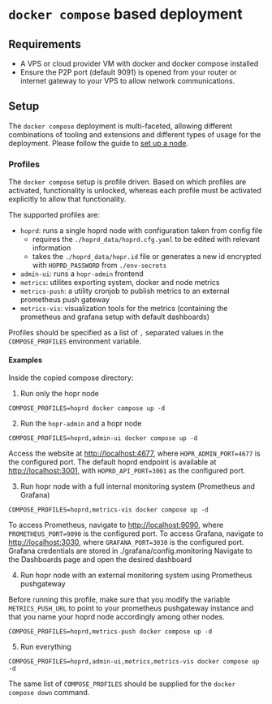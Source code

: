 # `docker compose` based deployment

## Requirements

- A VPS or cloud provider VM with docker and docker compose installed
- Ensure the P2P port (default 9091) is opened from your router or internet gateway to your VPS to allow network communications.

## Setup

The `docker compose` deployment is multi-faceted, allowing different combinations of tooling and extensions and different types of usage for the deployment. Please follow the guide to [set up a node](https://docs.hoprnet.org/node/node-docker-compose).

### Profiles

The `docker compose` setup is profile driven. Based on which profiles are activated, functionality is unlocked, whereas each profile must be activated explicitly to allow that functionality.

The supported profiles are:

- `hoprd`: runs a single hoprd node with configuration taken from config file
  - requires the `./hoprd_data/hoprd.cfg.yaml` to be edited with relevant information
  - takes the `./hoprd_data/hopr.id` file or generates a new id encrypted with `HOPRD_PASSWORD` from `./env-secrets`
- `admin-ui`: runs a `hopr-admin` frontend
- `metrics`: utilites exporting system, docker and node metrics
- `metrics-push`: a utility cronjob to publish metrics to an external prometheus push gateway
- `metrics-vis`: visualization tools for the metrics (containing the prometheus and grafana setup with default dashboards)

Profiles should be specified as a list of `,` separated values in the `COMPOSE_PROFILES` environment variable.

#### Examples

Inside the copied compose directory:

1. Run only the hopr node

```shell
COMPOSE_PROFILES=hoprd docker compose up -d
```

2. Run the `hopr-admin` and a hopr node

```shell
COMPOSE_PROFILES=hoprd,admin-ui docker compose up -d
```

Access the website at [http://localhost:4677](http://localhost:4677), where `HOPR_ADMIN_PORT=4677` is the configured port.
The default hoprd endpoint is available at [http://localhost:3001](http://localhost:3001), with `HOPRD_API_PORT=3001` as the configured port.

3. Run hopr node with a full internal monitoring system (Prometheus and Grafana)

```shell
COMPOSE_PROFILES=hoprd,metrics-vis docker compose up -d
```

To access Prometheus, navigate to [http://localhost:9090](http://localhost:9090), where `PROMETHEUS_PORT=9090` is the configured port.
To access Grafana, navigate to [http://localhost:3030](http://localhost:3030), where `GRAFANA_PORT=3030` is the configured port.
Grafana credentials are stored in ./grafana/config.monitoring
Navigate to the Dashboards page and open the desired dashboard

4. Run hopr node with an external monitoring system using Prometheus pushgateway

Before running this profile, make sure that you modify the variable `METRICS_PUSH_URL` to point to your prometheus pushgateway instance and that you name your hoprd node accordingly among other nodes.

```shell
COMPOSE_PROFILES=hoprd,metrics-push docker compose up -d
```

5. Run everything

```shell
COMPOSE_PROFILES=hoprd,admin-ui,metrics,metrics-vis docker compose up -d
```

The same list of `COMPOSE_PROFILES` should be supplied for the `docker compose down` command.
